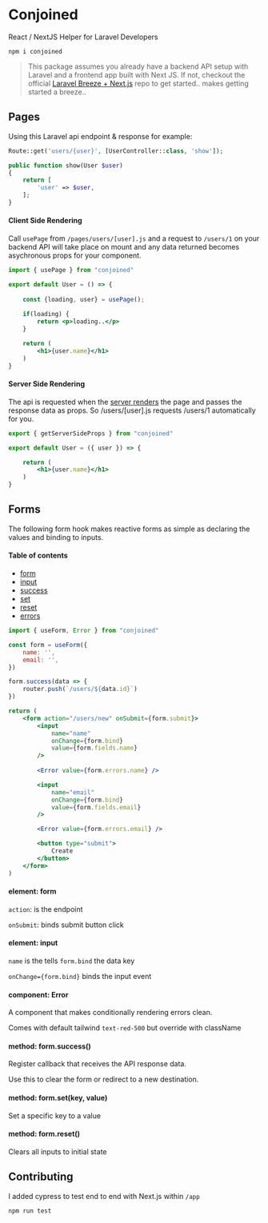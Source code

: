 # Conjoined

React / NextJS Helper for Laravel Developers

```
npm i conjoined
```

> This package assumes you already have a backend API setup with Laravel and a frontend app built with Next JS. If not, checkout the official [Laravel Breeze + Next.js](https://github.com/laravel/breeze-next) repo to get started.. makes getting started a breeze..

## Pages

Using this Laravel api endpoint & response for example:

```php
Route::get('users/{user}', [UserController::class, 'show']);
```
```php
public function show(User $user)
{
    return [
        'user' => $user,
    ];
}
```

#### Client Side Rendering

Call `usePage` from `/pages/users/[user].js` and a request to `/users/1` on your backend API will take place on mount and any data returned becomes asychronous props for your component. 


```jsx
import { usePage } from "conjoined"

export default User = () => {
    
    const {loading, user} = usePage();
    
    if(loading) {
        return <p>loading..</p>
    }

    return (
        <h1>{user.name}</h1>
    )
}
```

#### Server Side Rendering

The api is requested when the [server renders](https://nextjs.org/docs/basic-features/data-fetching/get-server-side-props) the page and passes the response data as props. So /users/[user].js requests /users/1 automatically for you.


```jsx
export { getServerSideProps } from "conjoined"

export default User = ({ user }) => {

    return (
        <h1>{user.name}</h1>
    )
}
```

## Forms

The following form hook makes reactive forms as simple as declaring the values and binding to inputs.

#### Table of contents

- [form](#element-form)
- [input](#element-form)
- [success](#method-success)
- [set](#method-set)
- [reset](#method-set)
- [errors](#component-form)

```jsx
import { useForm, Error } from "conjoined"

const form = useForm({
    name: '',
    email: '',
})

form.success(data => {    
    router.push(`/users/${data.id}`)
})

return (
    <form action="/users/new" onSubmit={form.submit}>
        <input
            name="name"
            onChange={form.bind}
            value={form.fields.name}
        />
        
        <Error value={form.errors.name} />

        <input
            name="email"
            onChange={form.bind}
            value={form.fields.email}
        />

        <Error value={form.errors.email} />

        <button type="submit">
            Create
        </button>
    </form>  
)
```

#### element: form

`action`: is the endpoint

`onSubmit`: binds submit button click

#### element: input

`name` is the tells `form.bind` the data key

`onChange={form.bind}` binds the input event

#### component: Error

A component that makes conditionally rendering errors clean.

Comes with default tailwind `text-red-500` but override with className

#### method: form.success()

Register callback that receives the API response data.

Use this to clear the form or redirect to a new destination.

#### method: form.set(key, value)

Set a specific key to a value

#### method: form.reset()

Clears all inputs to initial state

## Contributing

I added cypress to test end to end with Next.js within `/app`

```
npm run test
```

